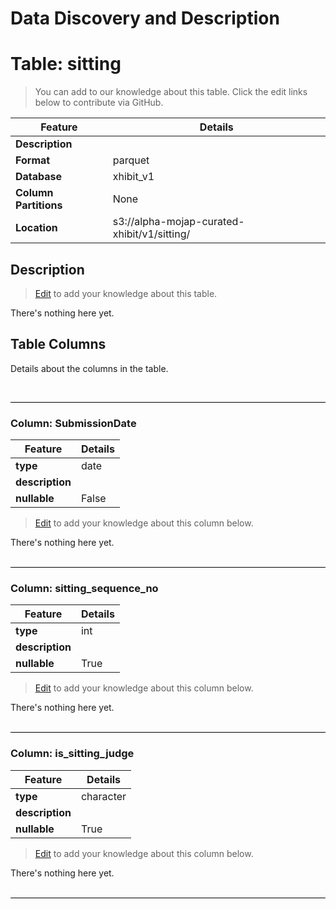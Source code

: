# Data Discovery and Description

# Table: sitting

> You can add to our knowledge about this table. Click the edit links below to contribute via GitHub.


| Feature | Details |
|---|---|
| **Description** | |
| **Format** | parquet|
| **Database** | xhibit_v1 |
| **Column Partitions** | None |
| **Location** | s3://alpha-mojap-curated-xhibit/v1/sitting/ |

## Description

> [Edit](https://github.com/moj-analytical-services/data-discovery/edit/master/contributions/databases/xhibit/sitting/description.md) to add your knowledge about this table.

There's nothing here yet.
## Table Columns

Details about the columns in the table.

<br>

<hr style='height:1px;border:none;color:black;background-color:black'>

### Column: SubmissionDate


| Feature | Details |
|---|---|
| **type** | date|
| **description** |  |
| **nullable** | False |

> [Edit](https://github.com/moj-analytical-services/data-discovery/edit/master/contributions/databases/xhibit/sitting/sitting_id/description.md) to add your knowledge about this column below.

There's nothing here yet.
<br><br>

<hr style='height:1px;border:none;color:black;background-color:black'>

### Column: sitting_sequence_no


| Feature | Details |
|---|---|
| **type** | int|
| **description** |  |
| **nullable** | True |

> [Edit](https://github.com/moj-analytical-services/data-discovery/edit/master/contributions/databases/xhibit/sitting/sitting_sequence_no/description.md) to add your knowledge about this column below.

There's nothing here yet.
<br><br>

<hr style='height:1px;border:none;color:black;background-color:black'>

### Column: is_sitting_judge


| Feature | Details |
|---|---|
| **type** | character|
| **description** |  |
| **nullable** | True |

> [Edit](https://github.com/moj-analytical-services/data-discovery/edit/master/contributions/databases/xhibit/sitting/is_sitting_judge/description.md) to add your knowledge about this column below.

There's nothing here yet.
<br><br>

<hr style='height:1px;border:none;color:black;background-color:black'>
